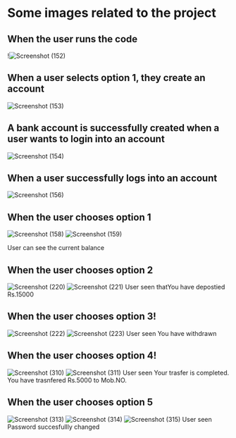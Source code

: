 
# Some images related to the project
## When the user runs the code
!![Screenshot (152)](https://user-images.githubusercontent.com/98878562/153709752-a90e69e2-f588-475a-a821-457499526474.png)


## When a user selects option 1, they create an account
![Screenshot (153)](https://user-images.githubusercontent.com/98878562/153709865-827b5040-0382-4d9c-abe7-79b734231435.png)


## A bank account is successfully created when a user wants to login into an account

![Screenshot (154)](https://user-images.githubusercontent.com/98878562/153709900-aac2a515-673e-4a03-8694-e70bab5d3447.png)


## When a user successfully logs into an account

![Screenshot (156)](https://user-images.githubusercontent.com/98878562/153709925-ebddd9f8-4284-481d-a725-c8ad122c71be.png)

## When the user chooses option 1
![Screenshot (158)](https://user-images.githubusercontent.com/98878562/153710056-e3226c09-438e-4e64-8db5-fc165d3ea2f7.png)
![Screenshot (159)](https://user-images.githubusercontent.com/98878562/153710059-60dfa8e7-1620-422f-bd60-212e43424fd7.png)

User can see the current balance

## When the user chooses option 2
![Screenshot (220)](https://user-images.githubusercontent.com/98878562/153710197-4cb3643a-1cfd-4eba-bd2f-cc8f6021ca32.png)
![Screenshot (221)](https://user-images.githubusercontent.com/98878562/153710200-352f7bd8-4789-4d48-a696-eafbd3e77e9e.png)
 User seen thatYou have depostied Rs.15000


## When the user chooses option 3!
![Screenshot (222)](https://user-images.githubusercontent.com/98878562/153710256-d42b3e73-b4fc-40a7-bf7f-87f7a40901c3.png)
![Screenshot (223)](https://user-images.githubusercontent.com/98878562/153710259-0eb14b02-6ecb-4f3f-b0af-2c44354b1f86.png)
User seen 
You have withdrawn


## When the user chooses option 4!
![Screenshot (310)](https://user-images.githubusercontent.com/98878562/153710398-50e92801-f9b1-421e-8a42-ee3676172f77.png)
![Screenshot (311)](https://user-images.githubusercontent.com/98878562/153710402-6b3b619c-80eb-4b22-870a-6be700c717ec.png)
 User seen Your trasfer is completed. You have trasnfered Rs.5000 to Mob.NO.



## When the user chooses option 5
![Screenshot (313)](https://user-images.githubusercontent.com/98878562/153710458-48624d8e-e376-43bd-876f-1f9aa118f0f1.png)
![Screenshot (314)](https://user-images.githubusercontent.com/98878562/153710460-acb3abc7-50fd-402d-9c04-f28944323f1b.png)
![Screenshot (315)](https://user-images.githubusercontent.com/98878562/153710461-5410dc3c-a00a-40eb-af2c-717d81837646.png)
User seen Password succesfullly changed

